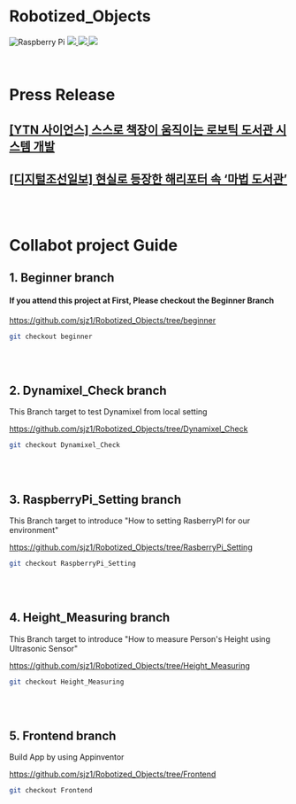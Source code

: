 # Robotized_Objects
![Raspberry Pi](https://img.shields.io/badge/-RaspberryPi-C51A4A?style=for-the-badge&logo=Raspberry-Pi)
<a href="https://www.python.org/">
<img src="https://img.shields.io/static/v1?style=for-the-badge&message=Python&color=3776AB&logo=Python&logoColor=FFFFFF&label="/>
<img src="https://img.shields.io/badge/Arduino-00979D?style=for-the-badge&logo=Arduino&logoColor=FFFFFF&label=">
<img src="https://img.shields.io/badge/ROS-22314E?style=for-the-badge&logo=ROS&logoColor=FFFFFF&label=">

</a><br/>



# Press Release
## [[YTN 사이언스] 스스로 책장이 움직이는 로보틱 도서관 시스템 개발](https://m.science.ytn.co.kr/program/view.php?mcd=0082&hcd=&key=202301191652323862)

## [[디지털조선일보] 현실로 등장한 해리포터 속 ‘마법 도서관’](https://digitalchosun.dizzo.com/site/data/html_dir/2023/01/19/2023011980233.html) <br/><br/><br/>


# Collabot project Guide <br/>
## 1. Beginner branch

#### If you attend this project at First, Please checkout the Beginner Branch <br/>


https://github.com/sjz1/Robotized_Objects/tree/beginner <br/>


```bash
git checkout beginner
```

<br/><br/>


## 2. Dynamixel_Check branch
This Branch target to test Dynamixel from local setting

https://github.com/sjz1/Robotized_Objects/tree/Dynamixel_Check <br/>


```bash
git checkout Dynamixel_Check
```

<br/><br/>

## 3. RaspberryPi_Setting branch
This Branch target to introduce "How to setting RasberryPI for our environment"

https://github.com/sjz1/Robotized_Objects/tree/RasberryPi_Setting <br/>


```bash
git checkout RaspberryPi_Setting
```

<br/><br/>


## 4. Height_Measuring  branch
This Branch target to introduce "How to measure Person's Height using Ultrasonic Sensor"

https://github.com/sjz1/Robotized_Objects/tree/Height_Measuring  <br/>


```bash
git checkout Height_Measuring 
```

<br/><br/>

## 5. Frontend  branch
Build App by using Appinventor

https://github.com/sjz1/Robotized_Objects/tree/Frontend  <br/>


```bash
git checkout Frontend
```
